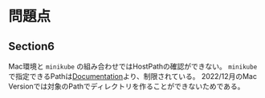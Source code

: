 # 問題点

## Section6
Mac環境と `minikube` の組み合わせではHostPathの確認ができない。
`minikube` で指定できるPathは[Documentation](https://minikube.sigs.k8s.io/docs/handbook/persistent_volumes/)より、制限されている。
2022/12月のMac Versionでは対象のPathでディレクトリを作ることができないためである。
